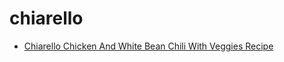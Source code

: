 # chiarello

 * [Chiarello Chicken And White Bean Chili With Veggies Recipe](index/c/chiarello-chicken-and-white-bean-chili-with-veggies-recipe.json)
